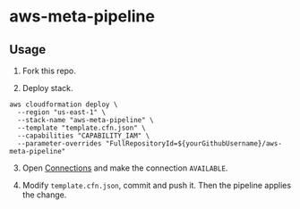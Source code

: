 # aws-meta-pipeline

## Usage

1. Fork this repo.

2. Deploy stack.

```
aws cloudformation deploy \
  --region "us-east-1" \
  --stack-name "aws-meta-pipeline" \
  --template "template.cfn.json" \
  --capabilities "CAPABILITY_IAM" \
  --parameter-overrides "FullRepositoryId=${yourGithubUsername}/aws-meta-pipeline"
```

3. Open [Connections](https://console.aws.amazon.com/codesuite/settings/connections) and make the connection `AVAILABLE`.

4. Modify `template.cfn.json`, commit and push it. Then the pipeline applies the change.
